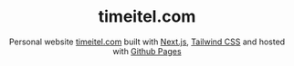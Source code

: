 <h1 align="center">
timeitel.com
</h1>
<p align="center">
  Personal website <a href="https://timeitel.com" target="_blank">timeitel.com</a> built with <a href="https://nextjs.org/" target="_blank">Next.js</a>, <a href="https://v0.tailwindcss.com/" target="_blank">Tailwind CSS</a> and hosted with <a href="https://pages.github.com/" target="_blank">Github Pages</a>
</p>
